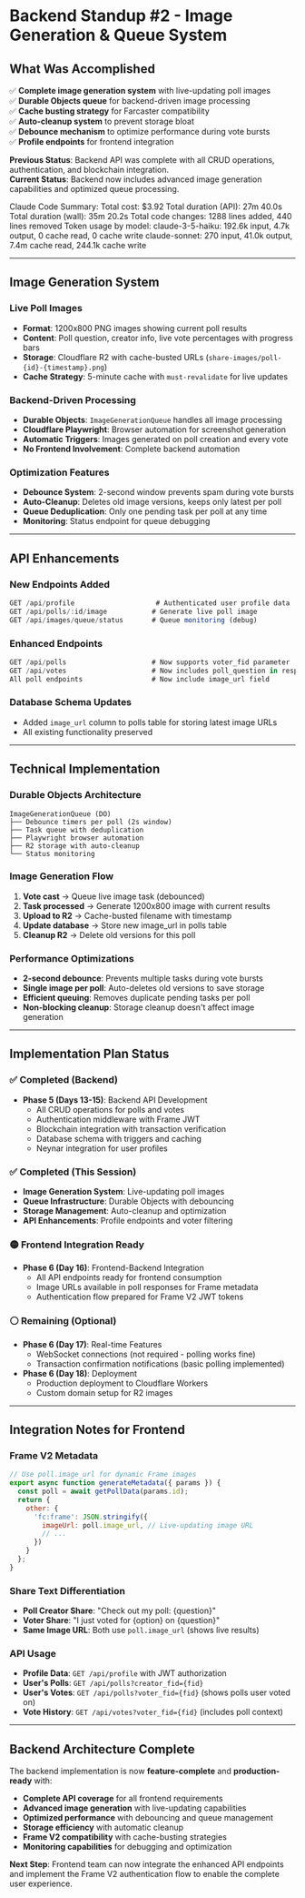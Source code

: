 # Backend Standup #2 - Image Generation & Queue System

## What Was Accomplished

✅ **Complete image generation system** with live-updating poll images  
✅ **Durable Objects queue** for backend-driven image processing  
✅ **Cache busting strategy** for Farcaster compatibility  
✅ **Auto-cleanup system** to prevent storage bloat  
✅ **Debounce mechanism** to optimize performance during vote bursts  
✅ **Profile endpoints** for frontend integration  

**Previous Status**: Backend API was complete with all CRUD operations, authentication, and blockchain integration.  
**Current Status**: Backend now includes advanced image generation capabilities and optimized queue processing.

Claude Code Summary:
Total cost:            $3.92
Total duration (API):  27m 40.0s
Total duration (wall): 35m 20.2s
Total code changes:    1288 lines added, 440 lines removed
Token usage by model:
  claude-3-5-haiku:  192.6k input, 4.7k output, 0 cache read, 0 cache write
  claude-sonnet:  270 input, 41.0k output, 7.4m cache read, 244.1k cache write

---

## Image Generation System

### **Live Poll Images**
- **Format**: 1200x800 PNG images showing current poll results
- **Content**: Poll question, creator info, live vote percentages with progress bars
- **Storage**: Cloudflare R2 with cache-busted URLs (`share-images/poll-{id}-{timestamp}.png`)
- **Cache Strategy**: 5-minute cache with `must-revalidate` for live updates

### **Backend-Driven Processing**
- **Durable Objects**: `ImageGenerationQueue` handles all image processing
- **Cloudflare Playwright**: Browser automation for screenshot generation
- **Automatic Triggers**: Images generated on poll creation and every vote
- **No Frontend Involvement**: Complete backend automation

### **Optimization Features**
- **Debounce System**: 2-second window prevents spam during vote bursts
- **Auto-Cleanup**: Deletes old image versions, keeps only latest per poll
- **Queue Deduplication**: Only one pending task per poll at any time
- **Monitoring**: Status endpoint for queue debugging

---

## API Enhancements

### **New Endpoints Added**
```javascript
GET /api/profile                    # Authenticated user profile data
GET /api/polls/:id/image           # Generate live poll image  
GET /api/images/queue/status       # Queue monitoring (debug)
```

### **Enhanced Endpoints**
```javascript
GET /api/polls                     # Now supports voter_fid parameter
GET /api/votes                     # Now includes poll_question in responses
All poll endpoints                 # Now include image_url field
```

### **Database Schema Updates**
- Added `image_url` column to polls table for storing latest image URLs
- All existing functionality preserved

---

## Technical Implementation

### **Durable Objects Architecture**
```
ImageGenerationQueue (DO)
├── Debounce timers per poll (2s window)
├── Task queue with deduplication  
├── Playwright browser automation
├── R2 storage with auto-cleanup
└── Status monitoring
```

### **Image Generation Flow**
1. **Vote cast** → Queue live image task (debounced)
2. **Task processed** → Generate 1200x800 image with current results
3. **Upload to R2** → Cache-busted filename with timestamp
4. **Update database** → Store new image_url in polls table
5. **Cleanup R2** → Delete old versions for this poll

### **Performance Optimizations**
- **2-second debounce**: Prevents multiple tasks during vote bursts
- **Single image per poll**: Auto-deletes old versions to save storage
- **Efficient queuing**: Removes duplicate pending tasks per poll
- **Non-blocking cleanup**: Storage cleanup doesn't affect image generation

---

## Implementation Plan Status

### **✅ Completed (Backend)**
- **Phase 5 (Days 13-15)**: Backend API Development
  - All CRUD operations for polls and votes
  - Authentication middleware with Frame JWT
  - Blockchain integration with transaction verification
  - Database schema with triggers and caching
  - Neynar integration for user profiles

### **✅ Completed (This Session)**
- **Image Generation System**: Live-updating poll images
- **Queue Infrastructure**: Durable Objects with debouncing
- **Storage Management**: Auto-cleanup and optimization
- **API Enhancements**: Profile endpoints and voter filtering

### **🟡 Frontend Integration Ready**
- **Phase 6 (Day 16)**: Frontend-Backend Integration
  - All API endpoints ready for frontend consumption
  - Image URLs available in poll responses for Frame metadata
  - Authentication flow prepared for Frame V2 JWT tokens

### **⚪ Remaining (Optional)**
- **Phase 6 (Day 17)**: Real-time Features
  - WebSocket connections (not required - polling works fine)
  - Transaction confirmation notifications (basic polling implemented)
- **Phase 6 (Day 18)**: Deployment
  - Production deployment to Cloudflare Workers
  - Custom domain setup for R2 images

---

## Integration Notes for Frontend

### **Frame V2 Metadata**
```javascript
// Use poll.image_url for dynamic Frame images
export async function generateMetadata({ params }) {
  const poll = await getPollData(params.id);
  return {
    other: {
      'fc:frame': JSON.stringify({
        imageUrl: poll.image_url, // Live-updating image URL
        // ...
      })
    }
  };
}
```

### **Share Text Differentiation**
- **Poll Creator Share**: "Check out my poll: {question}"
- **Voter Share**: "I just voted for {option} on {question}"
- **Same Image URL**: Both use `poll.image_url` (shows live results)

### **API Usage**
- **Profile Data**: `GET /api/profile` with JWT authorization
- **User's Polls**: `GET /api/polls?creator_fid={fid}`
- **User's Votes**: `GET /api/polls?voter_fid={fid}` (shows polls user voted on)
- **Vote History**: `GET /api/votes?voter_fid={fid}` (includes poll context)

---

## Backend Architecture Complete

The backend implementation is now **feature-complete** and **production-ready** with:

- **Complete API coverage** for all frontend requirements
- **Advanced image generation** with live-updating capabilities  
- **Optimized performance** with debouncing and queue management
- **Storage efficiency** with automatic cleanup
- **Frame V2 compatibility** with cache-busting strategies
- **Monitoring capabilities** for debugging and optimization

**Next Step**: Frontend team can now integrate the enhanced API endpoints and implement the Frame V2 authentication flow to enable the complete user experience.
